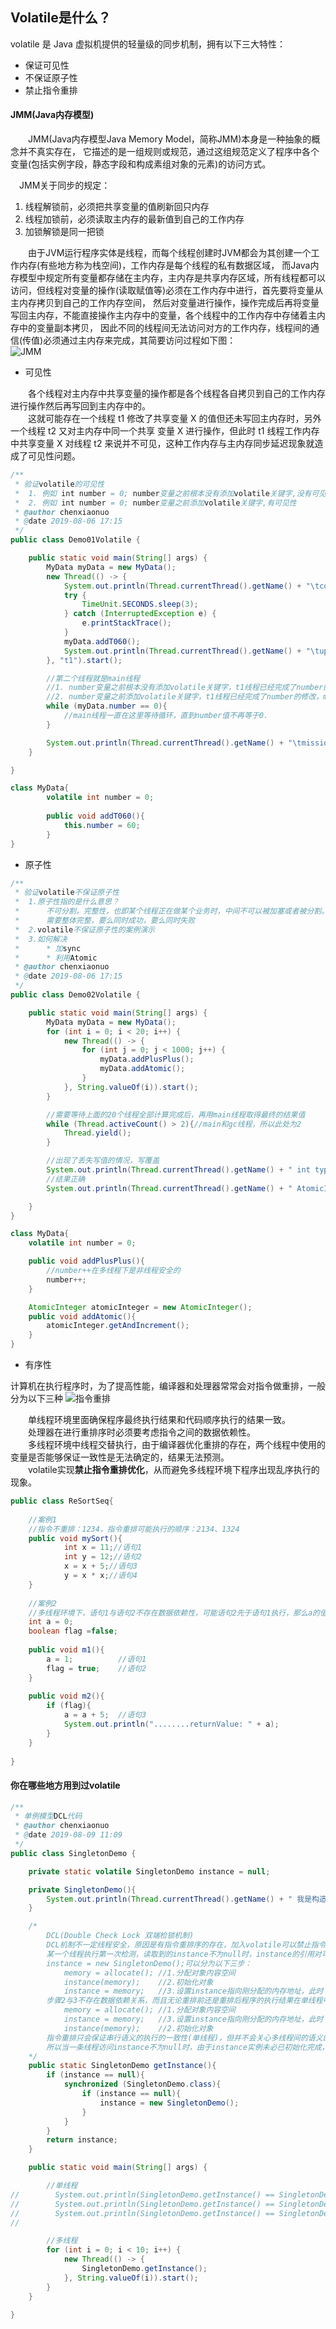 ## Volatile是什么？
volatile 是 Java 虚拟机提供的轻量级的同步机制，拥有以下三大特性：
- 保证可见性
- 不保证原子性
- 禁止指令重排

#### JMM(Java内存模型)
&#8194;&#8194;&#8194;&#8194;JMM(Java内存模型Java Memory Model，简称JMM)本身是一种抽象的概念并不真实存在，
它描述的是一组规则或规范，通过这组规范定义了程序中各个变量(包括实例字段，静态字段和构成素组对象的元素)的访问方式。  

&#8194;&#8194;JMM关于同步的规定：
1. 线程解锁前，必须把共享变量的值刷新回只内存
2. 线程加锁前，必须读取主内存的最新值到自己的工作内存
3. 加锁解锁是同一把锁

&#8194;&#8194;&#8194;&#8194;由于JVM运行程序实体是线程，而每个线程创建时JVM都会为其创建一个工作内存(有些地方称为栈空间)，工作内存是每个线程的私有数据区域，
而Java内存模型中规定所有变量都存储在主内存，主内存是共享内存区域，所有线程都可以访问，但线程对变量的操作(读取赋值等)必须在工作内存中进行，首先要将变量从主内存拷贝到自己的工作内存空间，
然后对变量进行操作，操作完成后再将变量写回主内存，不能直接操作主内存中的变量，各个线程中的工作内存中存储着主内存中的变量副本拷贝，
因此不同的线程间无法访问对方的工作内存，线程间的通信(传值)必须通过主内存来完成，其简要访问过程如下图：  
![JMM](JMM.png#pic_center)
- 可见性

&#8194;&#8194;&#8194;&#8194;各个线程对主内存中共享变量的操作都是各个线程各自拷贝到自己的工作内存进行操作然后再写回到主内存中的。  
&#8194;&#8194;&#8194;&#8194;这就可能存在一个线程 t1 修改了共享变量 X 的值但还未写回主内存时，另外一个线程 t2 又对主内存中同一个共享
变量 X 进行操作，但此时 t1 线程工作内存中共享变量 X 对线程 t2 来说并不可见，这种工作内存与主内存同步延迟现象就造成了可见性问题。
```java
/**
 * 验证volatile的可见性
 *  1. 例如 int number = 0; number变量之前根本没有添加volatile关键字,没有可见性
 *  2. 例如 int number = 0; number变量之前添加volatile关键字,有可见性
 * @author chenxiaonuo
 * @date 2019-08-06 17:15
 */
public class Demo01Volatile {

    public static void main(String[] args) {
        MyData myData = new MyData();
        new Thread(() -> {
            System.out.println(Thread.currentThread().getName() + "\tcome in");
            try {
                TimeUnit.SECONDS.sleep(3);
            } catch (InterruptedException e) {
                e.printStackTrace();
            }
            myData.addT060();
            System.out.println(Thread.currentThread().getName() + "\tupdate number value：" + myData.number);
        }, "t1").start();

        //第二个线程就是main线程
        //1. number变量之前根本没有添加volatile关键字，t1线程已经完成了number的修改，但是main线程没有接收到number改变了，因此一直等待
        //2. number变量之前添加volatile关键字，t1线程已经完成了number的修改，main线程接收到number改变了，满足条件继续执行
        while (myData.number == 0){
            //main线程一直在这里等待循环，直到number值不再等于0.
        }

        System.out.println(Thread.currentThread().getName() + "\tmission is over，main get number value：" + myData.number);
    }

}

class MyData{
        volatile int number = 0;
    
        public void addT060(){
            this.number = 60;
        }
}

```
- 原子性
```java
/**
 * 验证volatile不保证原子性
 *  1.原子性指的是什么意思？
 *      不可分割，完整性，也即某个线程正在做某个业务时，中间不可以被加塞或者被分割。
 *      需要整体完整，要么同时成功，要么同时失败
 *  2.volatile不保证原子性的案例演示
 *  3.如何解决
 *      * 加sync
 *      * 利用Atomic
 * @author chenxiaonuo
 * @date 2019-08-06 17:15
 */
public class Demo02Volatile {

    public static void main(String[] args) {
        MyData myData = new MyData();
        for (int i = 0; i < 20; i++) {
            new Thread(() -> {
                for (int j = 0; j < 1000; j++) {
                    myData.addPlusPlus();
                    myData.addAtomic();
                }
            }, String.valueOf(i)).start();
        }

        //需要等待上面的20个线程全部计算完成后，再用main线程取得最终的结果值
        while (Thread.activeCount() > 2){//main和gc线程，所以此处为2
            Thread.yield();
        }

        //出现了丢失写值的情况，写覆盖
        System.out.println(Thread.currentThread().getName() + " int type, finally number value：" + myData.number);
        //结果正确
        System.out.println(Thread.currentThread().getName() + " AtomicInteger type, finally number value：" + myData.atomicInteger);

    }
}

class MyData{
    volatile int number = 0;

    public void addPlusPlus(){
        //number++在多线程下是非线程安全的
        number++;
    }

    AtomicInteger atomicInteger = new AtomicInteger();
    public void addAtomic(){
        atomicInteger.getAndIncrement();
    }
}
```
- 有序性

计算机在执行程序时，为了提高性能，编译器和处理器常常会对指令做重排，一般分为以下三种
![指令重排](cookbook.png#pic_center)

&#8194;&#8194;&#8194;&#8194;单线程环境里面确保程序最终执行结果和代码顺序执行的结果一致。  
&#8194;&#8194;&#8194;&#8194;处理器在进行重排序时必须要考虑指令之间的数据依赖性。  
&#8194;&#8194;&#8194;&#8194;多线程环境中线程交替执行，由于编译器优化重排的存在，两个线程中使用的变量是否能够保证一致性是无法确定的，结果无法预测。  
&#8194;&#8194;&#8194;&#8194;volatile实现**禁止指令重排优化**，从而避免多线程环境下程序出现乱序执行的现象。
```java
public class ReSortSeq{
    
    //案例1
    //指令不重排：1234，指令重排可能执行的顺序：2134、1324
    public void mySort(){
            int x = 11;//语句1
            int y = 12;//语句2
            x = x + 5;//语句3
            y = x * x;//语句4
    }
    
    //案例2
    //多线程环境下，语句1与语句2不存在数据依赖性，可能语句2先于语句1执行，那么a的值可能等于5
    int a = 0;
    boolean flag =false;
    
    public void m1(){
        a = 1;          //语句1
        flag = true;    //语句2
    }
    
    public void m2(){
        if (flag){
            a = a + 5;  //语句3
            System.out.println("........returnValue: " + a);
        }
    }
    
}

```
#### 你在哪些地方用到过volatile
```java
/**
 * 单例模型DCL代码
 * @author chenxiaonuo
 * @date 2019-08-09 11:09
 */
public class SingletonDemo {

    private static volatile SingletonDemo instance = null;

    private SingletonDemo(){
        System.out.println(Thread.currentThread().getName() + " 我是构造方法SingletonDemo()");
    }

    /*
        DCL(Double Check Lock 双端检锁机制)
        DCL机制不一定线程安全，原因是有指令重排序的存在，加入volatile可以禁止指令重排
        某一个线程执行第一次检测，读取到的instance不为null时，instance的引用对可能没有完成初始化。
        instance = new SingletonDemo();可以分为以下三步：
            memory = allocate(); //1.分配对象内容空间
            instance(memory);    //2.初始化对象
            instance = memory;   //3.设置instance指向刚分配的内存地址，此时 instance != null
        步骤2与3不存在数据依赖关系，而且无论重排前还是重排后程序的执行结果在单线程中并没有改变，因此这种重排优化是允许的。
            memory = allocate(); //1.分配对象内容空间
            instance = memory;   //3.设置instance指向刚分配的内存地址，此时 instance != null，但是对象还没有初始化完成！
            instance(memory);    //2.初始化对象
        指令重排只会保证串行语义的执行的一致性(单线程)，但并不会关心多线程间的语义的一致性。
        所以当一条线程访问instance不为null时，由于instance实例未必已初始化完成，也就造成了线程安全问题
    */
    public static SingletonDemo getInstance(){
        if (instance == null){
            synchronized (SingletonDemo.class){
                if (instance == null){
                    instance = new SingletonDemo();
                }
            }
        }
        return instance;
    }

    public static void main(String[] args) {

        //单线程
//        System.out.println(SingletonDemo.getInstance() == SingletonDemo.getInstance());
//        System.out.println(SingletonDemo.getInstance() == SingletonDemo.getInstance());
//        System.out.println(SingletonDemo.getInstance() == SingletonDemo.getInstance());
//

        //多线程
        for (int i = 0; i < 10; i++) {
            new Thread(() -> {
                SingletonDemo.getInstance();
            }, String.valueOf(i)).start();
        }
    }

}


```

